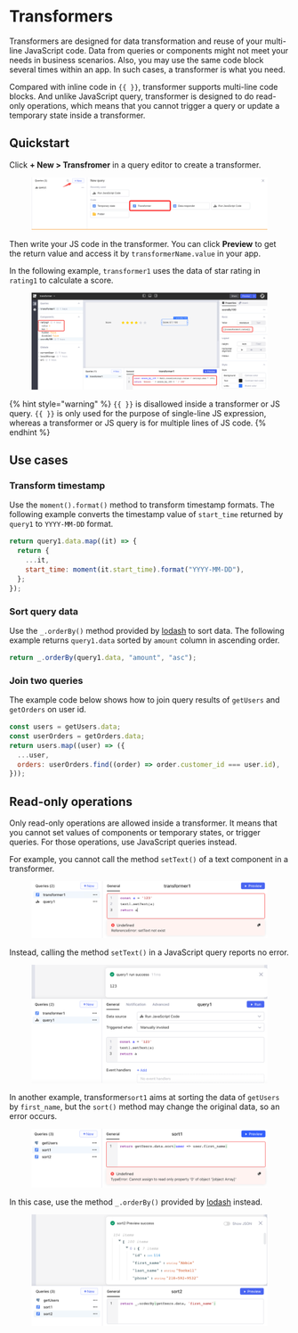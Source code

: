 # Transformers

Transformers are designed for data transformation and reuse of your multi-line JavaScript code. Data from queries or components might not meet your needs in business scenarios. Also, you may use the same code block several times within an app. In such cases, a transformer is what you need.

Compared with inline code in `{{ }}`, transformer supports multi-line code blocks. And unlike JavaScript query, transformer is designed to do read-only operations, which means that you cannot trigger a query or update a temporary state inside a transformer.

## Quickstart

Click **+ New > Transfromer** in a query editor to create a transformer.

<figure><img src="../../.gitbook/assets/build-apps/write-javascript/transformers/01.png" alt=""><figcaption></figcaption></figure>

Then write your JS code in the transformer. You can click **Preview** to get the return value and access it by `transformerName.value` in your app.

In the following example, `transformer1` uses the data of star rating in `rating1` to calculate a score.

<figure><img src="../../.gitbook/assets/build-apps/write-javascript/transformers/02.png" alt=""><figcaption></figcaption></figure>

{% hint style="warning" %}
`{{ }}` is disallowed inside a transformer or JS query. `{{ }}` is only used for the purpose of single-line JS expression, whereas a transformer or JS query is for multiple lines of JS code.
{% endhint %}

## Use cases

### Transform timestamp

Use the `moment().format()` method to transform timestamp formats. The following example converts the timestamp value of `start_time` returned by `query1` to `YYYY-MM-DD` format.

```javascript
return query1.data.map((it) => {
  return {
    ...it,
    start_time: moment(it.start_time).format("YYYY-MM-DD"),
  };
});
```

### Sort query data

Use the `_.orderBy()` method provided by [lodash](https://lodash.com/) to sort data. The following example returns `query1.data` sorted by `amount` column in ascending order.

```javascript
return _.orderBy(query1.data, "amount", "asc");
```

### Join two queries

The example code below shows how to join query results of `getUsers` and `getOrders` on user id.

```javascript
const users = getUsers.data;
const userOrders = getOrders.data;
return users.map((user) => ({
  ...user,
  orders: userOrders.find((order) => order.customer_id === user.id),
}));
```

## Read-only operations

Only read-only operations are allowed inside a transformer. It means that you cannot set values of components or temporary states, or trigger queries. For those operations, use JavaScript queries instead.

For example, you cannot call the method `setText()` of a text component in a transformer.

<figure><img src="../../.gitbook/assets/build-apps/write-javascript/transformers/03.png" alt=""><figcaption></figcaption></figure>

Instead, calling the method `setText()` in a JavaScript query reports no error.

<figure><img src="../../.gitbook/assets/build-apps/write-javascript/transformers/04.png" alt=""><figcaption></figcaption></figure>

In another example, transformer`sort1` aims at sorting the data of `getUsers` by `first_name`, but the `sort()` method may change the original data, so an error occurs.

<figure><img src="../../.gitbook/assets/build-apps/write-javascript/transformers/05.png" alt=""><figcaption></figcaption></figure>

In this case, use the method `_.orderBy()` provided by [lodash](https://lodash.com/) instead.

<figure><img src="../../.gitbook/assets/build-apps/write-javascript/transformers/06.png" alt=""><figcaption></figcaption></figure>
